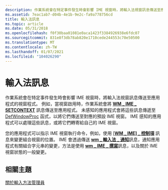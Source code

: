 ```yaml
---
description: 作業系統會在特定事件發生時會影響 IME 視窗時，將輸入法視窗訊息傳送至應用程式的視窗程式。
ms.assetid: 7eac1ab7-d04b-4e1b-9e2c-fa9a778756cd
title: 輸入法訊息
ms.topic: article
ms.date: 05/31/2018
ms.openlocfilehash: f0f30baa01081e0aca1423f3384926938e6fdc07
ms.sourcegitcommit: 831e8f3db78ab820e1710cede244553c70e50500
ms.translationtype: MT
ms.contentlocale: zh-TW
ms.lasthandoff: 01/07/2021
ms.locfileid: "104026290"
---
```

# <a name="ime-messages"></a>輸入法訊息

作業系統會在特定事件發生時會影響 IME 視窗時，將輸入法視窗訊息傳送至應用程式的視窗程式。 例如，當視窗啟用時，作業系統會將 [**WM \_ IME \_ SETCONTEXT**](wm-ime-setcontext.md) 訊息傳送至應用程式。 未感知的應用程式會將這些訊息傳遞至 [DefWindowProc](/windows/desktop/api/winuser/nf-winuser-defwindowproca) 函式，以將它們傳送至對應的預設 IME 視窗。 IME 感知的應用程式可以處理這些訊息，或將它們轉寄給自己的 IME 視窗。

您的應用程式可以指示 IME 視窗執行命令，例如，使用 [ [**WM \_ IME] \_ 控制項**](wm-ime-control.md) 訊息來變更組合視窗的位置。 IME 會透過傳送 [**wm \_ 輸入法 \_ 通知**](wm-ime-notify.md)訊息，通知應用程式有關組合字元串的變更，方法是使用 [**wm \_ IME \_ 撰寫**](wm-ime-composition.md)訊息，以及關於 IME 視窗狀態的一般變更。

## <a name="related-topics"></a>相關主題

<dl> <dt>

[關於輸入方法管理員](about-input-method-manager.md)
</dt> </dl>

 

 
